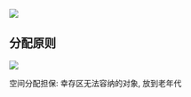 ![](https://youpaiyun.zongqilive.cn/image/20200522191414.png)

## 分配原则
![](https://youpaiyun.zongqilive.cn/image/20200522191442.png)

空间分配担保:  幸存区无法容纳的对象, 放到老年代





